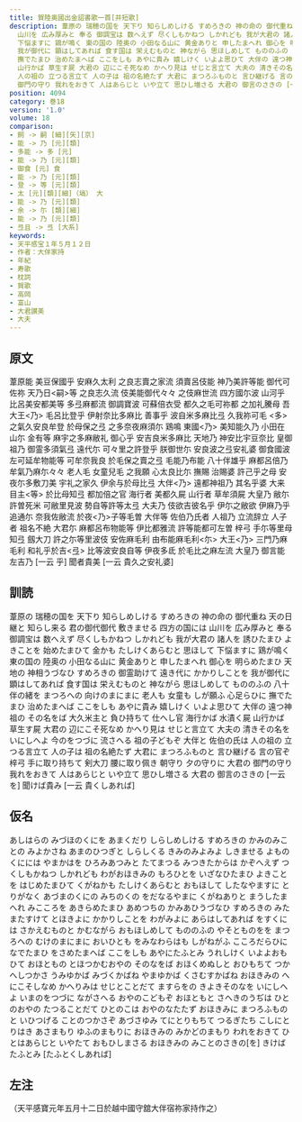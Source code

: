 ```yaml
---
title: 賀陸奥國出金詔書歌一首[并短歌]
description: 葦原の 瑞穂の国を 天下り 知らしめしける すめろきの 神の命の 御代重ね 天の日継と 知らし来る 君の御代御代 敷きませる 四方の国には
  山川を 広み厚みと 奉る 御調宝は 数へえず 尽くしもかねつ しかれども 我が大君の 諸人を 誘ひたまひ よきことを 始めたまひて 金かも たしけくあらむと 思ほして
  下悩ますに 鶏が鳴く 東の国の 陸奥の 小田なる山に 黄金ありと 申したまへれ 御心を 明らめたまひ 天地の 神相うづなひ すめろきの 御霊助けて 遠き代に かかりしことを
  我が御代に 顕はしてあれば 食す国は 栄えむものと 神ながら 思ほしめして もののふの 八十伴の緒を まつろへの 向けのまにまに 老人も 女童も しが願ふ 心足らひに
  撫でたまひ 治めたまへば ここをしも あやに貴み 嬉しけく いよよ思ひて 大伴の 遠つ神祖の その名をば 大久米主と 負ひ持ちて 仕へし官 海行かば 水漬く屍
  山行かば 草生す屍 大君の 辺にこそ死なめ かへり見は せじと言立て 大夫の 清きその名を いにしへよ 今のをつづに 流さへる 祖の子どもぞ 大伴と 佐伯の氏は
  人の祖の 立つる言立て 人の子は 祖の名絶たず 大君に まつろふものと 言ひ継げる 言の官ぞ 梓弓 手に取り持ちて 剣大刀 腰に取り佩き 朝守り 夕の守りに 大君の
  御門の守り 我れをおきて 人はあらじと いや立て 思ひし増さる 大君の 御言のさきの [一云 を] 聞けば貴み [一云 貴くしあれば]
position: 4094
category: 巻18
version: '1.0'
volume: 18
comparison:
- 飼 -> 嗣 [細][矢][京]
- 能 -> 乃 [元][類]
- 多能 -> 多 [元]
- 能 -> 乃 [元][類]
- 御食 [元] 食
- 能 -> 乃 [元][類]
- 登 -> 等 [元][類]
- 太 [元][類][細]（塙） 大
- 能 -> 乃 [元][類]
- 余 -> 尓 [類][細]
- 能 -> 乃 [元][類]
- 弖且 -> 弖 [大系]
keywords:
- 天平感宝１年５月１２日
- 作者：大伴家持
- 年紀
- 寿歌
- 枕詞
- 賀歌
- 高岡
- 富山
- 大君讃美
- 大夫
---
```


## 原文

葦原能 美豆保國乎 安麻久太利 之良志賣之家流 須賣呂伎能 神乃美許等能 御代可佐祢 天乃日<嗣>等 之良志久流 伎美能御代々々 之伎麻世流 四方國尓波 山河乎 比呂美安都美等 多弖麻都流 御調寶波 可蘇倍衣受 都久之毛可祢都 之加礼騰母 吾大王<乃> 毛呂比登乎 伊射奈比多麻比 善事乎 波自米多麻比弖 久我祢可毛 <多>之氣久安良牟登 於母保之弖 之多奈夜麻須尓 鶏鳴 東國<乃> 美知能久乃 小田在山尓 金有等 麻宇之多麻敝礼 御心乎 安吉良米多麻比 天地乃 神安比宇豆奈比 皇御祖乃 御霊多須氣弖 遠代尓 可々里之許登乎 朕御世尓 安良波之弖安礼婆 御食國波 左可延牟物能等 可牟奈我良 於毛保之賣之弖 毛能乃布能 八十伴雄乎 麻都呂倍乃 牟氣乃麻尓々々 老人毛 女童兒毛 之我願 心太良比尓 撫賜 治賜婆 許己乎之母 安夜尓多敷刀美 宇礼之家久 伊余与於母比弖 大伴<乃> 遠都神祖乃 其名乎婆 大来目主<等> 於比母知弖 都加倍之官 海行者 美都久屍 山行者 草牟須屍 大皇乃 敝尓許曽死米 可敝里見波 勢自等許等太弖 大夫乃 伎欲吉彼名乎 伊尓之敝欲 伊麻乃乎追通尓 奈我佐敝流 於夜<乃>子等毛曽 大伴等 佐伯乃氏者 人祖乃 立流辞立 人子者 祖名不絶 大君尓 麻都呂布物能等 伊比都雅流 許等能都可左曽 梓弓 手尓等里母知弖 劔大刀 許之尓等里波伎 安佐麻毛利 由布能麻毛利<尓> 大王<乃> 三門乃麻毛利 和礼乎於吉<弖> 比等波安良自等 伊夜多氐 於毛比之麻左流 大皇乃 御言能左吉乃 [一云 乎] 聞者貴美 [一云 貴久之安礼婆]

## 訓読

葦原の 瑞穂の国を 天下り 知らしめしける すめろきの 神の命の 御代重ね 天の日継と 知らし来る 君の御代御代 敷きませる 四方の国には 山川を 広み厚みと 奉る 御調宝は 数へえず 尽くしもかねつ しかれども 我が大君の 諸人を 誘ひたまひ よきことを 始めたまひて 金かも たしけくあらむと 思ほして 下悩ますに 鶏が鳴く 東の国の 陸奥の 小田なる山に 黄金ありと 申したまへれ 御心を 明らめたまひ 天地の 神相うづなひ すめろきの 御霊助けて 遠き代に かかりしことを 我が御代に 顕はしてあれば 食す国は 栄えむものと 神ながら 思ほしめして もののふの 八十伴の緒を まつろへの 向けのまにまに 老人も 女童も しが願ふ 心足らひに 撫でたまひ 治めたまへば ここをしも あやに貴み 嬉しけく いよよ思ひて 大伴の 遠つ神祖の その名をば 大久米主と 負ひ持ちて 仕へし官 海行かば 水漬く屍 山行かば 草生す屍 大君の 辺にこそ死なめ かへり見は せじと言立て 大夫の 清きその名を いにしへよ 今のをつづに 流さへる 祖の子どもぞ 大伴と 佐伯の氏は 人の祖の 立つる言立て 人の子は 祖の名絶たず 大君に まつろふものと 言ひ継げる 言の官ぞ 梓弓 手に取り持ちて 剣大刀 腰に取り佩き 朝守り 夕の守りに 大君の 御門の守り 我れをおきて 人はあらじと いや立て 思ひし増さる 大君の 御言のさきの [一云 を] 聞けば貴み [一云 貴くしあれば]

## 仮名

あしはらの みづほのくにを あまくだり しらしめしける すめろきの かみのみことの みよかさね あまのひつぎと しらしくる きみのみよみよ しきませる よものくにには やまかはを ひろみあつみと たてまつる みつきたからは かぞへえず つくしもかねつ しかれども わがおほきみの もろひとを いざなひたまひ よきことを はじめたまひて くがねかも たしけくあらむと おもほして したなやますに とりがなく あづまのくにの みちのくの をだなるやまに くがねありと まうしたまへれ みこころを あきらめたまひ あめつちの かみあひうづなひ すめろきの みたまたすけて とほきよに かかりしことを わがみよに あらはしてあれば をすくには さかえむものと かむながら おもほしめして もののふの やそとものをを まつろへの むけのまにまに おいひとも をみなわらはも しがねがふ こころだらひに なでたまひ をさめたまへば ここをしも あやにたふとみ うれしけく いよよおもひて おほともの とほつかむおやの そのなをば おほくめぬしと おひもちて つかへしつかさ うみゆかば みづくかばね やまゆかば くさむすかばね おほきみの へにこそしなめ かへりみは せじとことだて ますらをの きよきそのなを いにしへよ いまのをつづに ながさへる おやのこどもぞ おほともと さへきのうぢは ひとのおやの たつることだて ひとのこは おやのなたたず おほきみに まつろふものと いひつげる ことのつかさぞ あづさゆみ てにとりもちて つるぎたち こしにとりはき あさまもり ゆふのまもりに おほきみの みかどのまもり われをおきて ひとはあらじと いやたて おもひしまさる おほきみの みことのさきの[を] きけばたふとみ [たふとくしあれば]

## 左注

（天平感寶元年五月十二日於越中國守舘大伴宿祢家持作之）
